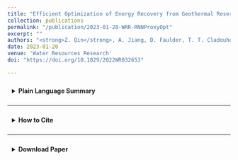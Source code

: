 ```yaml
---
title: "Efficient Optimization of Energy Recovery from Geothermal Reservoirs with Recurrent Neural Network Predictive Models"
collection: publications
permalink: "/publication/2023-01-20-WRR-RNNProxyOpt"
excerpt: ""
authors: "<strong>Z. Qin</strong>, A. Jiang, D. Faulder, T. T. Cladouhos, and B. Jafarpour<sup>†</sup>"
date: 2023-01-20
venue: 'Water Resources Research'
doi: "https://doi.org/10.1029/2022WR032653"

---
```


<details>
  <summary style="padding: 10px; cursor: pointer;">
    <b>Plain Language Summary</b>
  </summary>
  <div style="text-align: justify; margin-top: 10px;">
	The paper proposes the use of recurrent neural network (RNN) architectures for capturing the dynamics of historical well response data as a function of input control variables. A trained RNN is then used as an efficient input-output dynamical model for optimization of energy recovery from geothermal reservoirs. Results from time-consuming simulation-based and fast RNN prediction models are presented and evaluated to compare the optimization strategies of the two approaches, indicating their consistency. The results suggest that RNN can be used as an efficient dynamic prediction tool for decision support and management of geothermal reservoir operations and development.
  </div>
</details>

---

<details>
  <summary style="padding: 10px; cursor: pointer;">
    <b>How to Cite</b>
  </summary>
  <div style="margin-top: 10px;">
    <pre style="font-size: 12px; background-color: #f5f5f5; padding: 10px; border-radius: 5px; overflow-x: auto;">
@article{qin_efficient_2023,
	title = {Efficient {Optimization} of {Energy} {Recovery} {From} {Geothermal} {Reservoirs} {With} {Recurrent} {Neural} {Network} {Predictive} {Models}},
	volume = {59},
	issn = {0043-1397},
	doi = {10.1029/2022WR032653},
	number = {3},
	journal = {Water Resources Research},
	author = {Qin, Zhen and Jiang, Anyue and Faulder, Dave and Cladouhos, Trenton T. and Jafarpour, Behnam},
	month = mar,
	year = {2023},
	pages = {e2022WR032653},
}
    </pre>
  </div>
</details>

---

<details>
  <summary style="padding: 10px; cursor: pointer;">
  <!-- <summary style="background-color: #f0f0f0; border: 1px solid #ccc; padding: 10px; cursor: pointer;"> -->
    <b>Download Paper</b>
  </summary>
  <div style="margin-top: 10px;">
    📄 <a href="http://zhenqin-usc.github.io/files/QinEtAl-WRR_2023-RNN_Proxy_Optimization.pdf" target="_blank">Download paper here</a>
    <iframe src="/files/QinEtAl-WRR_2023-RNN_Proxy_Optimization.pdf" width="100%" height="1000px" style="border: none;"></iframe>
  </div>
</details>
